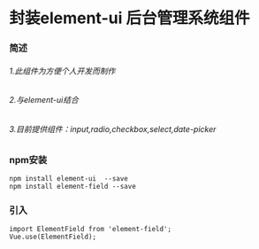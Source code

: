 
封装element-ui 后台管理系统组件
===

### 简述

###### 1.此组件为方便个人开发而制作
###### 2.与element-ui结合
###### 3.目前提供组件：input,radio,checkbox,select,date-picker




### npm安装

```
npm install element-ui  --save
npm install element-field --save
```


### 引入
```
import ElementField from 'element-field';
Vue.use(ElementField);
```

